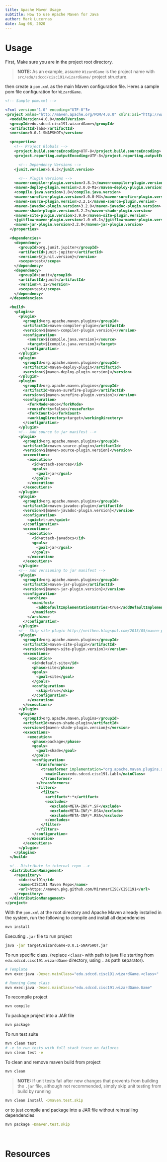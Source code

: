 ```yaml
---
title: Apache Maven Usage
subtitle: How to use Apache Maven for Java
author: Mark Lucernas
date: Aug 08, 2020
---
```



# Usage

First, Make sure you are in the project root directory.

> **NOTE:** As an example, assume `WizardGame` is the project name with
`src/edu/sdccd/cisc191/wizardGame/` project structure.

then create a `pom.xml` as the main Maven configuration file. Heres a sample pom
file configuration for `WizardGame`.

```xml
<!-- Sample pom.xml -->

<?xml version="1.0" encoding="UTF-8"?>
<project xmlns="http://maven.apache.org/POM/4.0.0" xmlns:xsi="http://www.w3.org/2001/XMLSchema-instance" xsi:schemaLocation="http://maven.apache.org/POM/4.0.0 http://maven.apache.org/xsd/maven-4.0.0.xsd">
  <modelVersion>4.0.0</modelVersion>
  <groupId>edu.sdccd.cisc191.wizardGame</groupId>
  <artifactId>labs</artifactId>
  <version>0.0.1-SNAPSHOT</version>

  <properties>
    <!-- Project Globals -->
    <project.build.sourceEncoding>UTF-8</project.build.sourceEncoding>
    <project.reporting.outputEncoding>UTF-8</project.reporting.outputEncoding>

      <!-- Dependency Versions -->
    <junit.version>5.6.2</junit.version>

      <!-- Plugin Versions -->
    <maven-compiler-plugin.version>3.8.1</maven-compiler-plugin.version>
    <maven-deploy-plugin.version>3.0.0-M1</maven-deploy-plugin.version>
    <compile.java.version>1.8</compile.java.version>
    <maven-surefire-plugin.version>3.0.0-M4</maven-surefire-plugin.version>
    <maven-source-plugin.version>3.2.1</maven-source-plugin.version>
    <maven-javadoc-plugin.version>3.2.0</maven-javadoc-plugin.version>
    <maven-shade-plugin.version>3.2.2</maven-shade-plugin.version>
    <maven-site-plugin.version>3.9.0</maven-site-plugin.version>
    <jgitflow-maven-plugin.version>1.0-m5.1</jgitflow-maven-plugin.version>
    <maven-jar-plugin.version>3.2.0</maven-jar-plugin.version>
  </properties>

  <dependencies>
    <dependency>
      <groupId>org.junit.jupiter</groupId>
      <artifactId>junit-jupiter</artifactId>
      <version>${junit.version}</version>
      <scope>test</scope>
    </dependency>
    <dependency>
      <groupId>junit</groupId>
      <artifactId>junit</artifactId>
      <version>4.12</version>
      <scope>test</scope>
    </dependency>
  </dependencies>

  <build>
    <plugins>
      <plugin>
        <groupId>org.apache.maven.plugins</groupId>
        <artifactId>maven-compiler-plugin</artifactId>
        <version>${maven-compiler-plugin.version}</version>
        <configuration>
          <source>${compile.java.version}</source>
          <target>${compile.java.version}</target>
        </configuration>
      </plugin>
      <plugin>
        <groupId>org.apache.maven.plugins</groupId>
        <artifactId>maven-deploy-plugin</artifactId>
        <version>${maven-deploy-plugin.version}</version>
      </plugin>
      <plugin>
        <groupId>org.apache.maven.plugins</groupId>
        <artifactId>maven-surefire-plugin</artifactId>
        <version>${maven-surefire-plugin.version}</version>
        <configuration>
          <forkMode>once</forkMode>
          <reuseForks>false</reuseForks>
          <forkCount>1</forkCount>
          <workingDirectory>target</workingDirectory>
        </configuration>
      </plugin>
      <!-- Add source to jar manifest -->
      <plugin>
        <groupId>org.apache.maven.plugins</groupId>
        <artifactId>maven-source-plugin</artifactId>
        <version>${maven-source-plugin.version}</version>
        <executions>
          <execution>
            <id>attach-sources</id>
            <goals>
              <goal>jar</goal>
            </goals>
          </execution>
        </executions>
      </plugin>
      <plugin>
        <groupId>org.apache.maven.plugins</groupId>
        <artifactId>maven-javadoc-plugin</artifactId>
        <version>${maven-javadoc-plugin.version}</version>
        <configuration>
          <quiet>true</quiet>
        </configuration>
        <executions>
          <execution>
            <id>attach-javadocs</id>
            <goals>
              <goal>jar</goal>
            </goals>
          </execution>
        </executions>
      </plugin>
      <!-- Add versioning to jar manifest -->
      <plugin>
        <groupId>org.apache.maven.plugins</groupId>
        <artifactId>maven-jar-plugin</artifactId>
        <version>${maven-jar-plugin.version}</version>
        <configuration>
          <archive>
            <manifest>
              <addDefaultImplementationEntries>true</addDefaultImplementationEntries>
            </manifest>
          </archive>
        </configuration>
      </plugin>
      <!-- Skip site plugin http://veithen.blogspot.com/2013/05/maven-patterns-skipping-site-generation.html -->
      <plugin>
        <groupId>org.apache.maven.plugins</groupId>
        <artifactId>maven-site-plugin</artifactId>
        <version>${maven-site-plugin.version}</version>
        <executions>
          <execution>
            <id>default-site</id>
            <phase>site</phase>
            <goals>
              <goal>site</goal>
            </goals>
            <configuration>
              <skip>true</skip>
            </configuration>
          </execution>
        </executions>
      </plugin>
      <plugin>
        <groupId>org.apache.maven.plugins</groupId>
        <artifactId>maven-shade-plugin</artifactId>
        <version>${maven-shade-plugin.version}</version>
        <executions>
          <execution>
            <phase>package</phase>
            <goals>
              <goal>shade</goal>
            </goals>
            <configuration>
              <transformers>
                <transformer implementation="org.apache.maven.plugins.shade.resource.ManifestResourceTransformer">
                  <mainClass>edu.sdccd.cisc191.Lab1</mainClass>
                </transformer>
              </transformers>
              <filters>
                <filter>
                  <artifact>*:*</artifact>
                  <excludes>
                    <exclude>META-INF/*.SF</exclude>
                    <exclude>META-INF/*.DSA</exclude>
                    <exclude>META-INF/*.RSA</exclude>
                  </excludes>
                </filter>
              </filters>
            </configuration>
          </execution>
        </executions>
      </plugin>
    </plugins>
  </build>

  <!-- Distribute to internal repo -->
  <distributionManagement>
    <repository>
      <id>cisc191</id>
      <name>CISC191 Maven Repo</name>
      <url>https://maven.pkg.github.com/MiramarCISC/CISC191</url>
    </repository>
  </distributionManagement>
</project>
```

With the `pom.xml` at the root directory and Apache Maven already installed in
the system, run the following to compile and install all dependencies

```sh
mvn install
```

Executing `.jar` file to run project

```sh
java -jar target/WizardGame-0.0.1-SNAPSHOT.jar
```

To run specific class. (replace `<class>` with path to java file starting from
`edu.sdccd.cisc191.wizardGame` directory, using `.` as path separator).

```sh
# Template
mvn exec:java -Dexec.mainClass="edu.sdccd.cisc191.wizardGame.<class>"

# Running Game class
mvn exec:java -Dexec.mainClass="edu.sdccd.cisc191.wizardGame.Game"
```

To recompile project

```sh
mvn compile
```

To package project into a JAR file

```sh
mvn package
```

To run test suite

```sh
mvn clean test
# -e to run tests with full stack trace on failures
mvn clean test -e
```

To clean and remove maven build from project

```sh
mvn clean
```

> **NOTE:** If unit tests fail after new changes that prevents from building the
`.jar` file, although not recommended, simply skip unit testing from build by
running

```sh
mvn clean install -Dmaven.test.skip
```

or to just compile and package into a JAR file without reinstalling dependencies

```sh
mvn package -Dmaven.test.skip
```

<br>

# Resources



